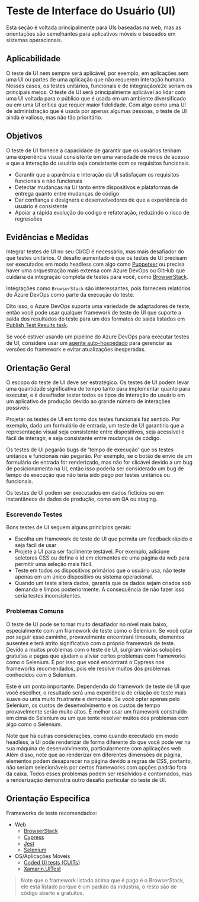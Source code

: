 # Teste de Interface do Usuário (UI)

Esta seção é voltada principalmente para UIs baseadas na web, mas as orientações são semelhantes para aplicativos móveis e baseados em sistemas operacionais.

## Aplicabilidade

O teste de UI nem sempre será aplicável, por exemplo, em aplicações sem uma UI ou partes de uma aplicação que não requerem interação humana. Nesses casos, os testes unitários, funcionais e de integração/e2e seriam os principais meios. O teste de UI será principalmente aplicável ao lidar com uma UI voltada para o público que é usada em um ambiente diversificado ou em uma UI crítica que requer maior fidelidade. Com algo como uma UI de administração que é usada por apenas algumas pessoas, o teste de UI ainda é valioso, mas não tão prioritário.

## Objetivos

O teste de UI fornece a capacidade de garantir que os usuários tenham uma experiência visual consistente em uma variedade de meios de acesso e que a interação do usuário seja consistente com os requisitos funcionais.

- Garantir que a aparência e interação da UI satisfaçam os requisitos funcionais e não funcionais
- Detectar mudanças na UI tanto entre dispositivos e plataformas de entrega quanto entre mudanças de código
- Dar confiança a designers e desenvolvedores de que a experiência do usuário é consistente
- Apoiar a rápida evolução do código e refatoração, reduzindo o risco de regressões

## Evidências e Medidas

Integrar testes de UI no seu CI/CD é necessário, mas mais desafiador do que testes unitários. O desafio aumentado é que os testes de UI precisam ser executados em modo headless com algo como [Puppeteer](https://github.com/puppeteer/puppeteer) ou precisa haver uma orquestração mais extensa com Azure DevOps ou GitHub que cuidaria da integração completa de testes para você, como [BrowserStack](https://www.browserstack.com/automate/azure).

Integrações como `BrowserStack` são interessantes, pois fornecem relatórios do Azure DevOps como parte da execução do teste.

Dito isso, o Azure DevOps suporta uma variedade de adaptadores de teste, então você pode usar qualquer framework de teste de UI que suporte a saída dos resultados do teste para um dos formatos de saída listados em [Publish Test Results task](https://learn.microsoft.com/en-us/azure/devops/pipelines/tasks/test/publish-test-results?view=azure-devops&tabs=yaml).

Se você estiver usando um pipeline do Azure DevOps para executar testes de UI, considere usar um [agente auto-hospedado](https://learn.microsoft.com/en-us/azure/devops/pipelines/agents/agents?view=azure-devops&tabs=browser) para gerenciar as versões do framework e evitar atualizações inesperadas.

## Orientação Geral

O escopo do teste de UI deve ser estratégico. Os testes de UI podem levar uma quantidade significativa de tempo tanto para implementar quanto para executar, e é desafiador testar todos os tipos de interação do usuário em um aplicativo de produção devido ao grande número de interações possíveis.

Projetar os testes de UI em torno dos testes funcionais faz sentido. Por exemplo, dado um formulário de entrada, um teste de UI garantiria que a representação visual seja consistente entre dispositivos, seja acessível e fácil de interagir, e seja consistente entre mudanças de código.

Os testes de UI pegarão bugs de 'tempo de execução' que os testes unitários e funcionais não pegarão. Por exemplo, se o botão de envio de um formulário de entrada for renderizado, mas não for clicável devido a um bug de posicionamento na UI, então isso poderia ser considerado um bug de tempo de execução que não teria sido pego por testes unitários ou funcionais.

Os testes de UI podem ser executados em dados fictícios ou em instantâneos de dados de produção, como em QA ou staging.

### Escrevendo Testes

Bons testes de UI seguem alguns princípios gerais:

- Escolha um framework de teste de UI que permita um feedback rápido e seja fácil de usar
- Projete a UI para ser facilmente testável. Por exemplo, adicione seletores CSS ou defina o id em elementos de uma página da web para permitir uma seleção mais fácil.
- Teste em todos os dispositivos primários que o usuário usa, não teste apenas em um único dispositivo ou sistema operacional.
- Quando um teste altera dados, garanta que os dados sejam criados sob demanda e limpos posteriormente. A consequência de não fazer isso seria testes inconsistentes.

### Problemas Comuns

O teste de UI pode se tornar muito desafiador no nível mais baixo, especialmente com um framework de teste como o Selenium. Se você optar por seguir esse caminho, provavelmente encontrará timeouts, elementos ausentes e terá atrito significativo com o próprio framework de teste. Devido a muitos problemas com o teste de UI, surgiram várias soluções gratuitas e pagas que ajudam a aliviar certos problemas com frameworks como o Selenium. É por isso que você encontrará o Cypress nos frameworks recomendados, pois ele resolve muitos dos problemas conhecidos com o Selenium.

Este é um ponto importante. Dependendo do framework de teste de UI que você escolher, o resultado será uma experiência de criação de teste mais suave ou uma muito frustrante e demorada. Se você optar apenas pelo Selenium, os custos de desenvolvimento e os custos de tempo provavelmente serão muito altos. É melhor usar um framework construído em cima do Selenium ou um que tente resolver muitos dos problemas com algo como o Selenium.

Note que há outras considerações, como quando executado em modo headless, a UI pode renderizar de forma diferente do que você pode ver na sua máquina de desenvolvimento, particularmente com aplicações web. Além disso, note que ao renderizar em diferentes dimensões de página, elementos podem desaparecer na página devido a regras de CSS, portanto, não seriam selecionáveis por certos frameworks com opções padrão fora da caixa. Todos esses problemas podem ser resolvidos e contornados, mas a renderização demonstra outro desafio particular do teste de UI.

## Orientação Específica

Frameworks de teste recomendados:

- Web
  - [BrowserStack](https://www.browserstack.com)
  - [Cypress](https://www.cypress.io)
  - [Jest](https://jestjs.io/docs/en/snapshot-testing)
  - [Selenium](https://www.selenium.dev)
- OS/Aplicações Móveis
  - [Coded UI tests (CUITs)](https://learn.microsoft.com/en-us/visualstudio/test/use-ui-automation-to-test-your-code?view=vs-2019)
  - [Xamarin.UITest](https://learn.microsoft.com/en-us/appcenter/test-cloud/uitest/)

> Note que o framework listado acima que é pago é o BrowserStack, ele está listado porque é um padrão da indústria, o resto são de código aberto e gratuitos.
